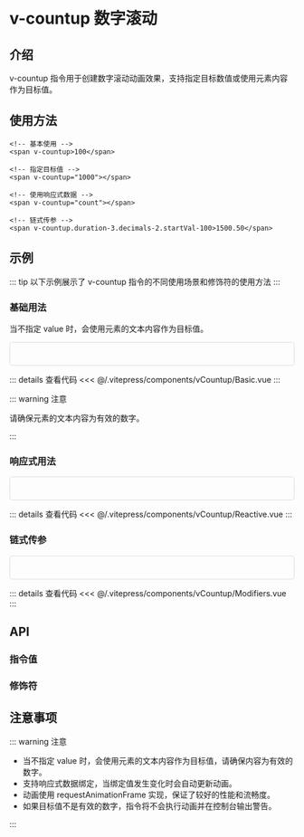 # v-countup 数字滚动

## 介绍

v-countup 指令用于创建数字滚动动画效果，支持指定目标数值或使用元素内容作为目标值。

## 使用方法

```vue
<!-- 基本使用 -->
<span v-countup>100</span>

<!-- 指定目标值 -->
<span v-countup="1000"></span>

<!-- 使用响应式数据 -->
<span v-countup="count"></span>

<!-- 链式传参 -->
<span v-countup.duration-3.decimals-2.startVal-100>1500.50</span>
```

## 示例

::: tip
以下示例展示了 v-countup 指令的不同使用场景和修饰符的使用方法
:::

### 基础用法

当不指定 value 时，会使用元素的文本内容作为目标值。

<div class="demo-container">
  <Basic />
</div>

::: details 查看代码
<<< @/.vitepress/components/vCountup/Basic.vue
:::

::: warning 注意

请确保元素的文本内容为有效的数字。

:::

### 响应式用法

<div class="demo-container">
  <Reactive />
</div>

::: details 查看代码
<<< @/.vitepress/components/vCountup/Reactive.vue
:::

### 链式传参

<div class="demo-container">
  <Modifiers />
</div>

::: details 查看代码
<<< @/.vitepress/components/vCountup/Modifiers.vue
:::

## API

### 指令值

<ApiTable :data="directiveProps" />

### 修饰符

<ApiTable :data="modifierProps" />

<script setup>
import Basic from '../.vitepress/components/vCountup/Basic.vue'
import Reactive from '../.vitepress/components/vCountup/Reactive.vue'
import Modifiers from '../.vitepress/components/vCountup/Modifiers.vue'
import ApiTable from '../.vitepress/components/ApiTable.vue'

const directiveProps = [
  {
    name: 'value',
    type: 'number | { value: number }',
    required: false,
    description: '目标数值',
    default: '元素内容'
  }
];

const modifierProps = [
  {
    name: 'duration',
    type: 'number',
    required: false,
    description: '动画持续时间（秒）',
    default: '2'
  },
  {
    name: 'decimals',
    type: 'number',
    required: false,
    description: '小数位数',
    default: '0'
  },
  {
    name: 'startVal',
    type: 'number',
    required: false,
    description: '起始值',
    default: '0'
  }
];
</script>

## 注意事项

::: warning 注意

- 当不指定 value 时，会使用元素的文本内容作为目标值，请确保内容为有效的数字。
- 支持响应式数据绑定，当绑定值发生变化时会自动更新动画。
- 动画使用 requestAnimationFrame 实现，保证了较好的性能和流畅度。
- 如果目标值不是有效的数字，指令将不会执行动画并在控制台输出警告。

:::

<style scoped>
.demo-container {
  padding: 20px;
  border: 1px solid #ddd;
  border-radius: 5px;
  display: flex;
  flex-direction: column;
  gap: 20px;
}
</style>
